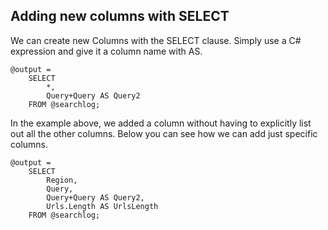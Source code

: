 ## Adding new columns with SELECT

We can create new Columns with the SELECT clause. Simply use a C\# expression and give it a column name with AS.

```
@output = 
    SELECT 
        *, 
        Query+Query AS Query2
    FROM @searchlog;
```

In the example above, we added a column without having to explicitly list out all the other columns. Below you can see how we can add just specific columns.

```
@output = 
    SELECT 
        Region,
        Query, 
        Query+Query AS Query2, 
        Urls.Length AS UrlsLength
    FROM @searchlog;
```



